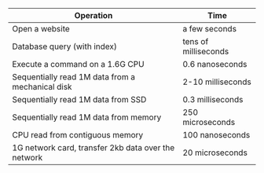 | Operation                                     | Time                  |
|-----------------------------------------------|-----------------------|
| Open a website                                | a few seconds         |
| Database query (with index)                   | tens of milliseconds |
| Execute a command on a 1.6G CPU               | 0.6 nanoseconds      |
| Sequentially read 1M data from a mechanical disk | 2-10 milliseconds  |
| Sequentially read 1M data from SSD             | 0.3 milliseconds     |
| Sequentially read 1M data from memory          | 250 microseconds     |
| CPU read from contiguous memory               | 100 nanoseconds      |
| 1G network card, transfer 2kb data over the network | 20 microseconds |